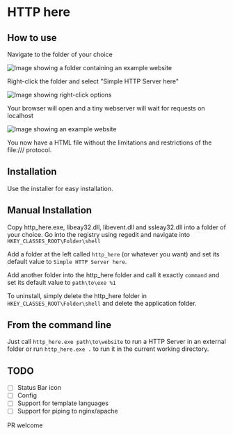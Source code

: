 # HTTP here

## How to use

Navigate to the folder of your choice

![Image showing a folder containing an example website](http://i.webfreak.org/88A1E3)

Right-click the folder and select "Simple HTTP Server here"

![Image showing right-click options](http://i.webfreak.org/532AE7)

Your browser will open and a tiny webserver will wait for requests on localhost

![Image showing an example website](http://i.webfreak.org/1D1F3F)

You now have a HTML file without the limitations and restrictions of the file:/// protocol.

## Installation

Use the installer for easy installation.

## Manual Installation

Copy http_here.exe, libeay32.dll, libevent.dll and ssleay32.dll into a folder of your choice. Go into the registry using regedit and navigate into `HKEY_CLASSES_ROOT\Folder\shell`

Add a folder at the left called `http_here` (or whatever you want) and set its default value to `Simple HTTP Server here`.

Add another folder into the http_here folder and call it exactly `command` and set its default value to `path\to\exe %1`

To uninstall, simply delete the http_here folder in `HKEY_CLASSES_ROOT\Folder\shell` and delete the application folder.

## From the command line

Just call `http_here.exe path\to\website` to run a HTTP Server in an external folder or run `http_here.exe .` to run it in the current working directory.

## TODO

- [ ] Status Bar icon
- [ ] Config
- [ ] Support for template languages
- [ ] Support for piping to nginx/apache

PR welcome
